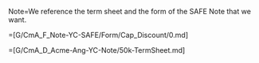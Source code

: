 Note=We reference the term sheet and the form of the SAFE Note that we want.

=[G/CmA_F_Note-YC-SAFE/Form/Cap_Discount/0.md]

=[G/CmA_D_Acme-Ang-YC-Note/50k-TermSheet.md]